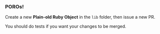 ### POROs!   
 
Create a new **Plain-old Ruby Object** in the `lib` folder, then issue a new PR.  
   
You should do tests if you want your changes to be merged. 
   
    
  
